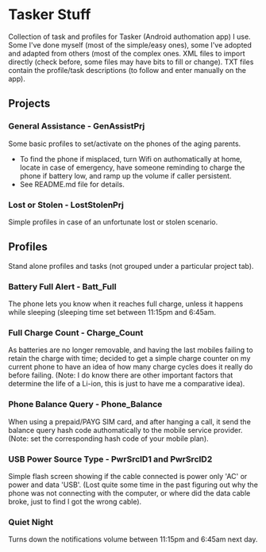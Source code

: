 # Tasker Stuff

Collection of task and profiles for Tasker (Android authomation app) I use.
Some I've done myself (most of the simple/easy ones), some I've adopted and adapted from others (most of the complex ones.
XML files to import directly (check before, some files may have bits to fill or change). TXT files contain the profile/task descriptions (to follow and enter manually on the app).

## Projects

### General Assistance - GenAssistPrj

Some basic profiles to set/activate on the phones of the aging parents.
* To find the phone if misplaced, turn Wifi on authomatically at home, locate in case of emergency, have someone reminding to charge the phone if battery low, and ramp up the volume if caller persistent.
* See README.md file for details.

### Lost or Stolen - LostStolenPrj

Simple profiles in case of an unfortunate lost or stolen scenario.

## Profiles

Stand alone profiles and tasks (not grouped under a particular project tab).

### Battery Full Alert - Batt_Full

The phone lets you know when it reaches full charge, unless it happens while sleeping (sleeping time set between 11:15pm and 6:45am.

### Full Charge Count - Charge_Count

As batteries are no longer removable, and having the last mobiles failing to retain the charge with time; decided to get a simple charge counter on my current phone to have an idea of how many charge cycles does it really do before failing. (Note: I do know there are other important factors that determine the life of a Li-ion, this is just to have me a comparative idea).

### Phone Balance Query - Phone_Balance

When using a prepaid/PAYG SIM card, and after hanging a call, it send the balance query hash code authomatically to the mobile service provider. (Note: set the corresponding hash code of your mobile plan).

### USB Power Source Type - PwrSrcID1 and PwrSrcID2

Simple flash screen showing if the cable connected is power only 'AC' or power and data 'USB'. (Lost quite some time in the past figuring out why the phone was not connecting with the computer, or where did the data cable broke, just to find I got the wrong cable).

### Quiet Night

Turns down the notifications volume between 11:15pm and 6:45am next day.
